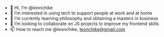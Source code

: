 - 👋 Hi, I’m @leonchike
- 👀 I’m interested in using tech to support people at work and at home
- 🌱 I’m currently learning philosophy and obtaining a masters in business
- 💞️ I’m looking to collaborate on JS projects to improve my frontend skills
- 📫 How to reach me @leonchike, leonchike@gmail.com

<!---
leonchike/leonchike is a ✨ special ✨ repository because its `README.md` (this file) appears on your GitHub profile.
You can click the Preview link to take a look at your changes.
--->
